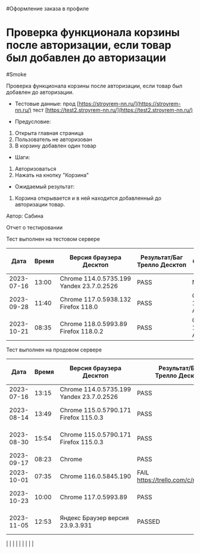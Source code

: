 #Оформление заказа в профиле
# Проверка функционала корзины после авторизации, если товар был добавлен до авторизации
#Smoke


Проверка функционала корзины после авторизации, если товар был добавлен до авторизации.

* Тестовые данные: прод [https://stroyrem-nn.ru/](https://stroyrem-nn.ru/) тест [https://test2.stroyrem-nn.ru/](https://test2.stroyrem-nn.ru/)
  
* Предусловие:
1. Открыта главная страница
2. Пользователь не авторизован
3. В корзину добавлен один товар
 
* Шаги:
1. Авторизоваться
2. Нажать на кнопку "Корзина"
  
* Ожидаемый результат:
1. Корзина открывается и в ней находится добавленный до авторизации товар.
  
Автор: Сабина

Отчет о тестировании

Тест выполнен на тестовом сервере

| Дата | Время | Версия браузера Десктоп | Результат/Баг Трелло Десктоп | Версия браузера и ОС тача | Результат/Баг Трелло Тач | Дата релиза | Имя |
| --- | --- | --- | --- | --- | --- | --- | --- |
| 2023-07-16 | 13:00  |Chrome 114.0.5735.199 Yandex 23.7.0.2526 |PASS |MIUI 12.5.2   |PASS  | 16.06.23 | Сабина |
| 2023-09-28| 11:40|Chrome 117.0.5938.132 Firefox 118.0|PASS|Chrome 117.0.5938.60, Android 10|PASS |17.09.2023 | Татьяна |
| 2023-10-21| 08:35|Chrome 118.0.5993.89 Firefox 118.0.2|PASS|Chrome 118.0.5993.80, Android 13|PASS |19.10.2023 | Юлия |

Тест выполнен на продовом сервере

| Дата | Время | Версия браузера Десктоп | Результат/Баг Трелло Десктоп | Версия браузера и ОС тача | Результат/Баг Трелло Тач | Дата релиза | Имя |
| --- | --- | --- | --- | --- | --- | --- | --- |
|2023-07-16 | 13:15 |Chrome 114.0.5735.199 Yandex 23.7.0.2526 |PASS | MIUI 12.5.2   |PASS  | 16.06.23 | Сабина |
|2023-08-14 | 13:49 | Chrome 115.0.5790.171 Firefox 115.0.3 | PASS  | Chrome 115.0.5790.166, Android 10 | PASS  |13.08.23 | Татьяна|
|2023-08-30 | 15:54 | Chrome 115.0.5790.171 Firefox 115.0.3 | PASS  | Chrome 115.0.5790.166, Android 13 | PASS  |27.08.23 | Валерий|
|2023-09-17 | 08:23 | Chrome | PASS | Chrome, iphone | PASS | 2023-09-17 | Виктор
|2023-10-01 | 07:35 | Chrome  116.0.5845.190  | FAIL https://trello.com/c/rBwuDHtH  |  MIUI 14.0.2 Chrome   | FAIL https://trello.com/c/rBwuDHtH   | 01.10.23| Алёна |
| 2023-10-23 | 10:00 | Chrome 117.0.5993.89 | PASS | Chrome 117.0.5938.60 MIUI 12.5.13 | PASS | 22.10.2023  | Надежда А. | 
| 2023-11-05 | 12:53 | Яндекс Браузер версия 23.9.3.931 | PASSED | Chrome версия 118.0.5993.111 EMUI 12.0.0 | PASSED  | 2023-11-05 | Елена |

|  |  |  |  |     |  | |  |
